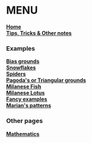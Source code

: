 # **MENU**
[**Home**](https://github.com/MAETempels/MAE-gf/wiki) <br>
[**Tips, Tricks & Other notes**](https://github.com/MAETempels/MAE-gf/wiki/Tips-&-Tricks-&-Other-notes) <br>
### Examples
[**Bias grounds**](https://github.com/MAETempels/MAE-gf/wiki/Bias-grounds) <br>
[**Snowflakes**](https://github.com/MAETempels/MAE-gf/wiki/Snowflakes) <br>
[**Spiders**](https://github.com/MAETempels/MAE-gf/wiki/Spiders) <br>
[**Pagoda's or Triangular grounds**](https://github.com/MAETempels/MAE-gf/wiki/Pagoda's-or-Triangular-grounds) <br>
[**Milanese Fish**](https://github.com/MAETempels/MAE-gf/wiki/Milanese-Fish) <br>
[**Milanese Lotus**](https://github.com/MAETempels/MAE-gf/wiki/Milanese-Lotus) <br>
[**Fancy examples**](https://github.com/MAETempels/MAE-gf/wiki/Fancy-examples) <br>
[**Marian's patterns**](https://github.com/MAETempels/MAE-gf/wiki/Marian's-patterns)
### Other pages
[**Mathematics**](https://github.com/MAETempels/MAE-gf/wiki/Mathematics)